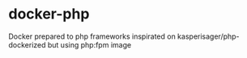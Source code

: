 # docker-php
Docker prepared to php frameworks inspirated on kasperisager/php-dockerized but using php:fpm image
